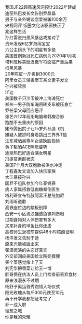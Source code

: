 我国JF22超高速风洞预计2022年建成  
迪丽热巴发长文告别乔晶晶  
男子与亲外甥谈恋爱被骗100余万  
央视网评 饭圈文化该驱邪扶正了  
兆这样生活  
孙红雷说扫黑风暴这戏接对了  
贵州发现6亿岁海绵宝宝  
六公主镜头下的明星有多绝  
美国首例新冠死亡病例为2020年1月初  
塔利班称美延迟撤军将面临严重后果  
扫黑风暴  
20年陈皮一斤卖到3000元  
阿里女员工侵害案王某文妻子发文  
孙兴被软禁  
洋迪  
美国数千只沙币被冲上海滩死亡  
郑州一男子防车淹用砖支车被压身亡  
乔任梁父母回应恶评  
张艺兴12年前用电脑和韩庚合影  
跑酷不去重庆的原因  
姥爷腾出院子让15岁外孙造飞机  
嫌疑人被抓时身着跳出三界外T恤  
汪东城晒吴尊AI女装换脸视频  
黄子韬晒ACE睡觉姿势  
迪丽热巴好适合演女明星  
冯提莫素颜状态  
美国7个月大双胞胎被洪水冲走  
丁程鑫发文谈加入快乐家族  
大江暴揍孙兴  
国乒不组队参加今年亚锦赛  
病人家属搭救低血糖晕倒医生  
塔利班宣布特赦阿富汗总统加尼  
刘雨昕道歉  
高铁座位边的踏板别踩  
西安一小区流浪猫遭鱼镖刺伤眼  
过期食物对人体伤害有多大  
买来补身的甲鱼比你还虚  
高校师生返校前提供48小时核酸证明  
杨洋发文告别于途  
原来光能被画出来  
翟潇闻演的失恋好真实  
外交部回应美国给立陶宛撑腰  
买个菜感觉像上了天  
刘宪华把香菜让给王一博  
胖哥俩在执法人员上门检查前丢弃食材  
原来浪漫永不过期  
杨舒予奥运首秀跑错入场仪式  
阳光玫瑰从每斤300元跌至10元  
再不开学我都把证考完了  
乔一成入职  
理想之城  
你是我的荣耀  
